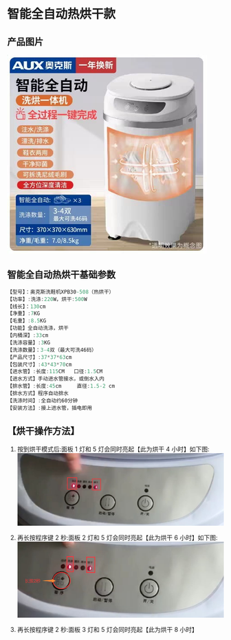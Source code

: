 # 智能全自动热烘干款

## 产品图片

![](./img/智能全自动热烘干.jpg)

## 智能全自动热烘干基础参数

```c#
【型号】：奥克斯洗鞋机XPB30-508（热烘干）
【功率】:洗涤:220W，烘干:500W
【线长】：130cm
【净重】:7KG
【毛重】:8.5KG
【功能】全自动洗涤，烘干
【内桶深】:33cm
【洗涤容量】:3KG
【洗涤数量】：3-4双（最大可洗46码）
【产品尺寸】:37*37*63cm
【包装尺寸】:43*43*70cm
【进水管】:长度:115CM   口径:1.5CM
【进水方式】手动进水管接水，或倒水入内
【排水管】:长度:45cm     直径:1.5-2 cm
【排水方式】程序自动排水
【洗涤时间】:全自动约60分钟
【安装方法】:接上进水管，插电即用

```

## 【烘干操作方法】

1. 按到烘干模式后:面板 1 灯和 5 灯会同时亮起【此为烘干 4 小时】如下图:
   ![](./img/智能全自动烘干操作1.jpg)

2. 再长按程序键 2 秒:面板 2 灯和 5 灯会同时亮起【此为烘干 6 小时】如下图:
   ![](./img/智能全自动烘干操作2.jpg)
3. 再长按程序键 2 秒:面板 3 灯和 5 灯会同时亮起【此为烘干 8 小时】
